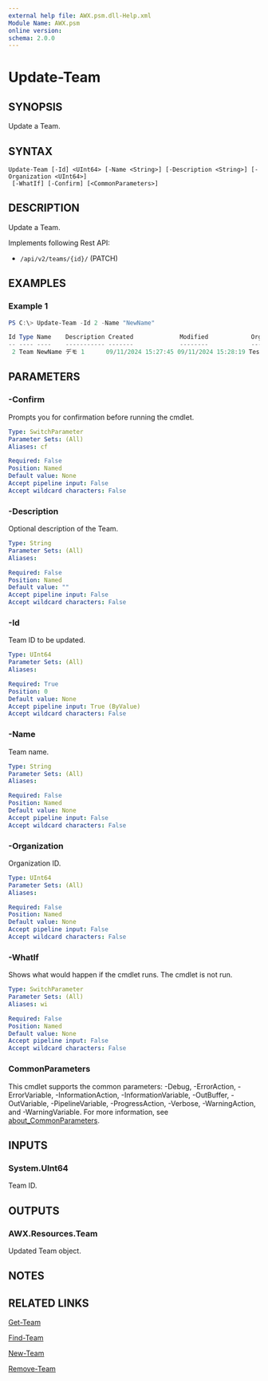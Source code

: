```yaml
---
external help file: AWX.psm.dll-Help.xml
Module Name: AWX.psm
online version:
schema: 2.0.0
---
```


# Update-Team

## SYNOPSIS
Update a Team.

## SYNTAX

```
Update-Team [-Id] <UInt64> [-Name <String>] [-Description <String>] [-Organization <UInt64>]
 [-WhatIf] [-Confirm] [<CommonParameters>]
```

## DESCRIPTION
Update a Team. 

Implements following Rest API:  
- `/api/v2/teams/{id}/` (PATCH)

## EXAMPLES

### Example 1
```powershell
PS C:\> Update-Team -Id 2 -Name "NewName"

Id Type Name    Description Created             Modified            OrganizationName
-- ---- ----    ----------- -------             --------            ----------------
 2 Team NewName デモ 1      09/11/2024 15:27:45 09/11/2024 15:28:19 TestOrg
```

## PARAMETERS

### -Confirm
Prompts you for confirmation before running the cmdlet.

```yaml
Type: SwitchParameter
Parameter Sets: (All)
Aliases: cf

Required: False
Position: Named
Default value: None
Accept pipeline input: False
Accept wildcard characters: False
```

### -Description
Optional description of the Team.

```yaml
Type: String
Parameter Sets: (All)
Aliases:

Required: False
Position: Named
Default value: ""
Accept pipeline input: False
Accept wildcard characters: False
```

### -Id
Team ID to be updated.

```yaml
Type: UInt64
Parameter Sets: (All)
Aliases:

Required: True
Position: 0
Default value: None
Accept pipeline input: True (ByValue)
Accept wildcard characters: False
```

### -Name
Team name.

```yaml
Type: String
Parameter Sets: (All)
Aliases:

Required: False
Position: Named
Default value: None
Accept pipeline input: False
Accept wildcard characters: False
```

### -Organization
Organization ID.

```yaml
Type: UInt64
Parameter Sets: (All)
Aliases:

Required: False
Position: Named
Default value: None
Accept pipeline input: False
Accept wildcard characters: False
```

### -WhatIf
Shows what would happen if the cmdlet runs.
The cmdlet is not run.

```yaml
Type: SwitchParameter
Parameter Sets: (All)
Aliases: wi

Required: False
Position: Named
Default value: None
Accept pipeline input: False
Accept wildcard characters: False
```

### CommonParameters
This cmdlet supports the common parameters: -Debug, -ErrorAction, -ErrorVariable, -InformationAction, -InformationVariable, -OutBuffer, -OutVariable, -PipelineVariable, -ProgressAction, -Verbose, -WarningAction, and -WarningVariable. For more information, see [about_CommonParameters](http://go.microsoft.com/fwlink/?LinkID=113216).

## INPUTS

### System.UInt64
Team ID.

## OUTPUTS

### AWX.Resources.Team
Updated Team object.

## NOTES

## RELATED LINKS

[Get-Team](Get-Team.md)

[Find-Team](Find-Team.md)

[New-Team](New-Team.md)

[Remove-Team](Remove-Team.md)
